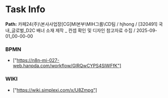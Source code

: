 # Task Info

**Path:** 카페24(주)\본사사업장\[CG]MI본부\MIH그룹\CD팀 / hjhong / [320491] 국내_글로벌_D2C 배너 소재 제작 _ 컨셉 확인 및 디자인 참고자료 수집 / 2025-09-01_00-00-00

### BPMN
- ["https://n8n-mi-027-web.hanpda.com/workflow/GlRQwCYPS4SIWFfK"]

### WIKI
- ["https://wiki.simplexi.com/x/U8Zmpg"]

